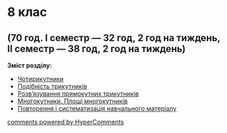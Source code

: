 <div id="hypercomments_widget" class="js-hypercomments-widget invisible"></div>

# 8 клас

## (70 год. I семестр — 32 год, 2 год на тиждень, <br> II семестр — 38 год, 2 год на тиждень)

<b>Зміст розділу:</b><br>

<ul class="articles" type="disc">
<li class="chapter " data-level="1" data-path="chotyrykutnyky.html">
        <a href="chotyrykutnyky.html">
                <b></b>
            Чотирикутники
        </a>
</li>
<li class="chapter " data-level="2" data-path="podybnyst.html">
        <a href="podybnyst.html">
                <b></b>
            Подібність трикутників
        </a>
</li>
<li class="chapter " data-level="3" data-path="pryamokutny_trykutnyky.html">
        <a href="pryamokutny_trykutnyky.html">
                <b></b>
            Розв’язування прямокутних трикутників
        </a>
</li>
<li class="chapter " data-level="4" data-path="mnogokutnyki.html">
        <a href="mnogokutnyki.html">
                <b></b>
            Многокутники. Площі многокутників
        </a>
</li>
<li class="chapter " data-level="5" data-path="povtorennya_navchalnogo_materyaluhtml">
        <a href="povtorennya_navchalnogo_materyaluhtml">
                <b></b>
            Повторення і систематизація навчального матеріалу
        </a>
</li>
</ul>

<div class="js-hypercomments-container">
<a href="http://hypercomments.com" class="hc-link" title="comments widget">comments powered by HyperComments</a>
</div>